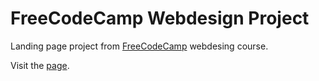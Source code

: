 # FreeCodeCamp Webdesign Project
Landing page project from [FreeCodeCamp](https://www.freecodecamp.org/) webdesing course.

Visit the [page](https://codepen.io/yousef_040/pen/bmGpev?editors=1100). 
